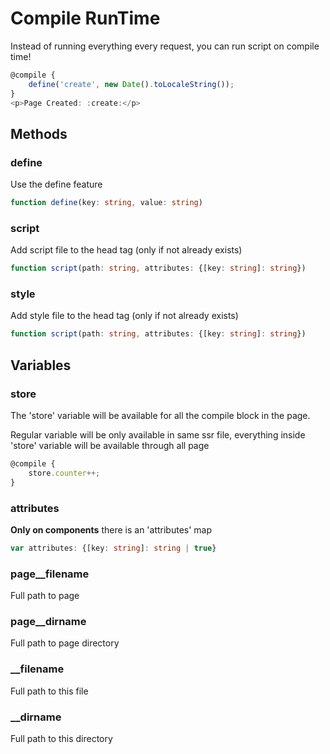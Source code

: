 # Compile RunTime
Instead of running everything every request, you can run script on compile time!

```js
@compile {
    define('create', new Date().toLocaleString());
}
<p>Page Created: :create:</p>
```

## Methods

### define

Use the define feature
```typescript
function define(key: string, value: string)
```

### script

Add script file to the head tag (only if not already exists)
```typescript
function script(path: string, attributes: {[key: string]: string})
```

### style

Add style file to the head tag (only if not already exists)
```typescript
function script(path: string, attributes: {[key: string]: string})
```

## Variables

### store
The 'store' variable will be available for all the compile block in the page.

Regular variable will be only available in same ssr file, everything inside 'store' variable will be available through all page

```typescript
@compile {
    store.counter++;
}
```

### attributes
**Only on components** there is an 'attributes' map
```typescript
var attributes: {[key: string]: string | true}
```

### page__filename
Full path to page


### page__dirname
Full path to page directory


### __filename
Full path to this file


### __dirname
Full path to this directory
